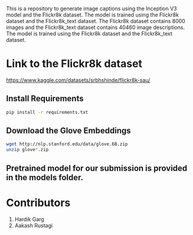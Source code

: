This is a repository to generate image captions using the Inception V3 model and the Flickr8k dataset. The model is trained using the Flickr8k dataset and the Flickr8k_text dataset. The Flickr8k dataset contains 8000 images and the Flickr8k_text dataset contains 40460 image descriptions. The model is trained using the Flickr8k dataset and the Flickr8k_text dataset.

# Link to the Flickr8k dataset

https://www.kaggle.com/datasets/srbhshinde/flickr8k-sau/

## Install Requirements

```bash
pip install -r requirements.txt
```

## Download the Glove Embeddings

```bash
wget http://nlp.stanford.edu/data/glove.6B.zip
unzip glove*.zip
```

## Pretrained model for our submission is provided in the models folder.

# Contributors

1. Hardik Garg
2. Aakash Rustagi
